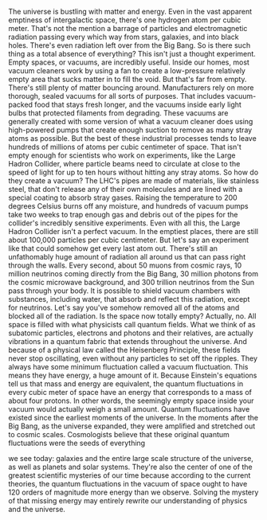 
The universe is bustling with matter
and energy.
Even in the vast apparent emptiness
of intergalactic space,
there&#39;s one hydrogen atom per cubic meter.
That&#39;s not the mention 
a barrage of particles
and electromagnetic radiation
passing every which way from stars,
galaxies, and into black holes.
There&#39;s even radiation left over
from the Big Bang.
So is there such thing as a total
absence of everything?
This isn&#39;t just a thought experiment.
Empty spaces, or vacuums,
are incredibly useful.
Inside our homes, 
most vacuum cleaners work
by using a fan to create a low-pressure
relatively empty area
that sucks matter in to fill the void.
But that&#39;s far from empty.
There&#39;s still plenty of matter
bouncing around.
Manufacturers rely on more thorough,
sealed vacuums
for all sorts of purposes.
That includes vacuum-packed food
that stays fresh longer,
and the vacuums inside early light bulbs
that protected filaments from degrading.
These vacuums are generally created
with some version
of what a vacuum cleaner does
using high-powered pumps that create
enough suction
to remove as many stray atoms as possible.
But the best of these industrial processes
tends to leave hundreds 
of millions of atoms
per cubic centimeter of space.
That isn&#39;t empty enough
for scientists who work on experiments,
like the Large Hadron Collider,
where particle beams need to circulate
at close to the speed of light
for up to ten hours without hitting
any stray atoms.
So how do they create a vacuum?
The LHC&#39;s pipes are made of materials,
like stainless steel,
that don&#39;t release any 
of their own molecules
and are lined with a special coating
to absorb stray gases.
Raising the temperature 
to 200 degrees Celsius
burns off any moisture,
and hundreds of vacuum pumps take
two weeks to trap enough gas and debris
out of the pipes for the collider&#39;s
incredibly sensitive experiments.
Even with all this,
the Large Hadron Collider
isn&#39;t a perfect vacuum.
In the emptiest places, there are still
about 100,000 particles 
per cubic centimeter.
But let&#39;s say an experiment like that
could somehow get every last atom out.
There&#39;s still an unfathomably huge
amount of radiation all around us
that can pass right through
the walls.
Every second, about 50 muons
from cosmic rays,
10 million neutrinos coming directly
from the Big Bang,
30 million photons from the cosmic
microwave background,
and 300 trillion neutrinos
from the Sun pass through your body.
It is possible to shield
vacuum chambers with substances,
including water,
that absorb and reflect this radiation,
except for neutrinos.
Let&#39;s say you&#39;ve somehow removed
all of the atoms
and blocked all of the radiation.
Is the space now totally empty?
Actually, no.
All space is filled with what 
physicists call quantum fields.
What we think of as subatomic particles,
electrons and photons and their relatives,
are actually vibrations 
in a quantum fabric
that extends throughout the universe.
And because of a physical law called
the Heisenberg Principle,
these fields never stop oscillating,
even without any particles 
to set off the ripples.
They always have some minimum fluctuation
called a vacuum fluctuation.
This means they have energy,
a huge amount of it.
Because Einstein&#39;s equations tell us
that mass and energy are equivalent,
the quantum fluctuations in every
cubic meter of space
have an energy that corresponds
to a mass of about four protons.
In other words, the seemingly empty space
inside your vacuum
would actually weigh a small amount.
Quantum fluctuations have existed since
the earliest moments of the universe.
In the moments after the Big Bang,
as the universe expanded,
they were amplified and stretched out
to cosmic scales.
Cosmologists believe that these original
quantum fluctuations
were the seeds of everything

we see today:
galaxies and the entire large scale
structure of the universe,
as well as planets and solar systems.
They&#39;re also the center of one of the
greatest scientific mysteries of our time
because according to the current theories,
the quantum fluctuations 
in the vacuum of space
ought to have 120 orders of magnitude
more energy than we observe.
Solving the mystery of that missing energy
may entirely rewrite our understanding
of physics and the universe.
